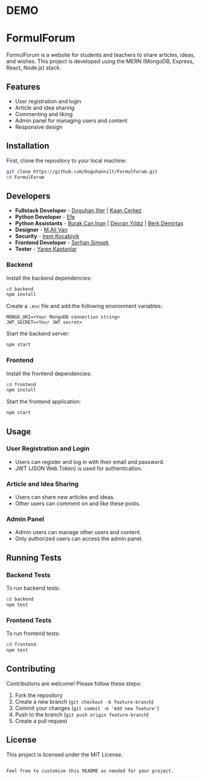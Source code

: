 # DEMO


# FormulForum

FormulForum is a website for students and teachers to share articles, ideas, and wishes. This project is developed using the MERN (MongoDB, Express, React, Node.js) stack.

## Features

- User registration and login
- Article and idea sharing
- Commenting and liking
- Admin panel for managing users and content
- Responsive design

## Installation

First, clone the repository to your local machine:

```bash
git clone https://github.com/Doguhannilt/FormulForum.git
cd FormulForum
```

## Developers

- **Fullstack Developer** - <a href="github.com/doguhannilt">Doguhan Ilter</a> | <a href="https://github.com/KaanCL">Kaan Cerkez</a>
- **Python Developer** - <a href="https://github.com/oasiiss">Efe</a>
- **Python Assistants** - <a href="https://github.com/Burakcaninan">Burak Can Inan</a> | <a href="https://github.com/Burakcaninan">Devran Yıldız</a> | <a href="https://github.com/BerkDesign">Berk Demirtaş</a>
- **Designer** - <a href="https://github.com/Alivan-1502">M.Ali Van</a>
- **Security** - <a href="https://github.com/iremkcbyk">Irem Kocabiyik</a> 
- **Frontend Developer** - <a href="https://github.com/serhansimsek">Serhan Simsek</a>
- **Tester** - <a href="https://github.com/kaptanlaryaren">Yaren Kaptanlar</a>


### Backend

Install the backend dependencies:

```bash
cd backend
npm install
```

Create a `.env` file and add the following environment variables:

```plaintext
MONGO_URI=<Your MongoDB connection string>
JWT_SECRET=<Your JWT secret>
```

Start the backend server:

```bash
npm start
```

### Frontend

Install the frontend dependencies:

```bash
cd frontend
npm install
```

Start the frontend application:

```bash
npm start
```

## Usage

### User Registration and Login

- Users can register and log in with their email and password.
- JWT (JSON Web Token) is used for authentication.

### Article and Idea Sharing

- Users can share new articles and ideas.
- Other users can comment on and like these posts.

### Admin Panel

- Admin users can manage other users and content.
- Only authorized users can access the admin panel.

## Running Tests

### Backend Tests

To run backend tests:

```bash
cd backend
npm test
```

### Frontend Tests

To run frontend tests:

```bash
cd frontend
npm test
```

## Contributing

Contributions are welcome! Please follow these steps:

1. Fork the repository
2. Create a new branch (`git checkout -b feature-branch`)
3. Commit your changes (`git commit -m 'Add new feature'`)
4. Push to the branch (`git push origin feature-branch`)
5. Create a pull request

## License

This project is licensed under the MIT License.
```

Feel free to customize this README as needed for your project.
